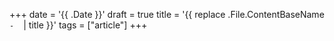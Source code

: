 +++
date = '{{ .Date }}'
draft = true
title = '{{ replace .File.ContentBaseName `-` ` ` | title }}'
tags =  ["article"]
+++